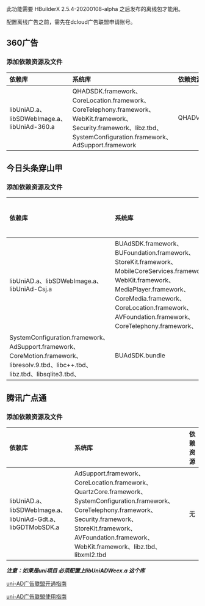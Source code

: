 此功能需要 HBuilderX 2.5.4-20200108-alpha 之后发布的离线包才能用。

配置离线广告之前，需先在dcloud广告联盟申请账号。

## 360广告
### 添加依赖资源及文件

|依赖库|系统库|依赖资源|
|:--|:--|:--|
|libUniAD.a、libSDWebImage.a、libUniAd-360.a|QHADSDK.framework、CoreLocation.framework、CoreTelephony.framework、WebKit.framework、Security.framework、libz.tbd、SystemConfiguration.framework、AdSupport.framework|QHADVideoPlayer.bundle|


## 今日头条穿山甲
### 添加依赖资源及文件

|依赖库|系统库|依赖资源|
|:--|:--|:--|
|libUniAD.a、libSDWebImage.a、libUniAd-Csj.a|BUAdSDK.framework、BUFoundation.framework、StoreKit.framework、MobileCoreServices.framework、WebKit.framework、MediaPlayer.framework、CoreMedia.framework、CoreLocation.framework、AVFoundation.framework、CoreTelephony.framework、
SystemConfiguration.framework、AdSupport.framework、CoreMotion.framework、libresolv.9.tbd、libc++.tbd、libz.tbd、libsqlite3.tbd、|BUAdSDK.bundle|

## 腾讯广点通
### 添加依赖资源及文件

|依赖库|系统库|依赖资源|
|:--|:--|:--|
|libUniAD.a、libSDWebImage.a、libUniAd-Gdt.a、libGDTMobSDK.a|AdSupport.framework、CoreLocation.framework、QuartzCore.framework、SystemConfiguration.framework、CoreTelephony.framework、Security.framework、StoreKit.framework、AVFoundation.framework、WebKit.framework、libz.tbd、libxml2.tbd|无|


***注意：如果是uni项目 必须配置上libUniADWeex.a  这个库***

[uni-AD广告联盟开通指南](https://ask.dcloud.net.cn/article/36769)

[uni-AD广告联盟使用指南](https://ask.dcloud.net.cn/article/36718)
